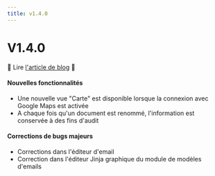 ```yaml
---
title: v1.4.0
---
```


# V1.4.0

:tada: Lire [l'article de blog](https://dokos.io/blog/nouveautes-version-1-4) :tada:

#### Nouvelles fonctionnalités
- Une nouvelle vue "Carte" est disponible lorsque la connexion avec Google Maps est activée
- A chaque fois qu'un document est renommé, l'information est conservée à des fins d'audit

#### Corrections de bugs majeurs
- Corrections dans l'éditeur d'email
- Correction dans l'éditeur Jinja graphique du module de modèles d'emails
